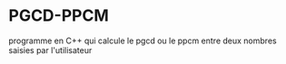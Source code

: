 # PGCD-PPCM
programme en C++ qui calcule le pgcd ou le ppcm entre deux nombres saisies par l'utilisateur

